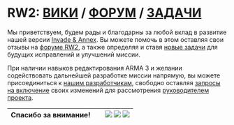 RW2: [ВИКИ](https://github.com/TEHGAM/RW2/wiki) / [ФОРУМ](http://www.tehgam.com/viewforum.php?f=36) / [ЗАДАЧИ](https://github.com/TEHGAM/RW2/issues)
===
Мы приветствуем, будем рады и благодарны за любой вклад в развитие нашей версии [Invade & Annex](http://www.ahoyworld.co.uk/forum/43-aw-invade-annex-development/). Вы можете помочь в этом оставляя свои отзывы на [форуме RW2](http://www.tehgam.com/viewforum.php?f=36), а также определяя и ставя [новые задачи](https://github.com/TEHGAM/RW2/issues) для будущих исправлений и улучшений миссии.

При наличии навыков редактирования ARMA 3 и желании содействовать дальнейшей разработке миссии напрямую, вы можете присоединиться к [нашим разработчикам](https://github.com/TEHGAM/RW2/graphs/contributors), свободно оставляя [запросы на включение](https://github.com/TEHGAM/RW2/pulls?q=is%3Apr+is%3Aclosed) своих изменений для рассмотрения [руководителем проекта](https://github.com/tym32167).

| Спасибо за внимание! | &nbsp;&nbsp;&nbsp;&nbsp;[![](http://img.shields.io/badge/Версия-3.4-green.svg?style=flat)](https://github.com/TEHGAM/RW2/wiki/RW2:-%D0%98%D1%81%D1%82%D0%BE%D1%80%D0%B8%D1%8F) [![](http://img.shields.io/badge/Скачать-1.33_МБ-blue.svg?style=flat)](http://www.tehgam.com/viewtopic.php?p=11869#p11869) [![](http://img.shields.io/badge/Лицензия-MIT-red.svg?style=flat)](https://github.com/TEHGAM/RW2/blob/master/LICENSE) |
| :---- | ----: |

<!---
Как бы еще этот динамический значок перевести:
[![](http://img.shields.io/github/issues/TEHGAM/RW2.svg?style=flat)](https://github.com/TEHGAM/RW2/issues)
-->
